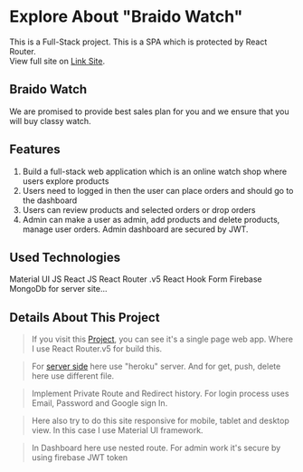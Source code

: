 # Explore About "Braido Watch"

This is a Full-Stack project. This is a SPA which is protected by React Router.\
View full site on [Link Site](https://niche-website-client.web.app/).

## Braido Watch

We are promised to provide best sales plan for you and we ensure that 
you will buy classy watch.

## Features

1. Build a full-stack web application which is an online watch shop where users explore products
2. Users need to logged in then the user can place orders and should go to the dashboard
3. Users can review products and selected orders or drop orders
4. Admin can make a user as admin, add products and delete products, manage user orders. Admin dashboard are secured by JWT.

## Used Technologies

Material UI
JS
React JS
React Router .v5
React Hook Form
Firebase
MongoDb for server site...

## Details About This Project

> If you visit this [Project](https://niche-website-client.web.app/), you can see it's a single page web app.
Where I use React Router.v5 for build this.

> For [server side](https://github.com/FaiusNahin/Braido_Watch_Server_Side) here use "heroku" server.
And for get, push, delete here use different file.

> Implement Private Route and Redirect history.
For login process uses Email, Password and Google sign In.

> Here also try to do this site responsive for mobile, tablet and desktop view.
In this case I use Material UI framework.

>In Dashboard here use nested route.
For admin work it's secure by using firebase JWT token

